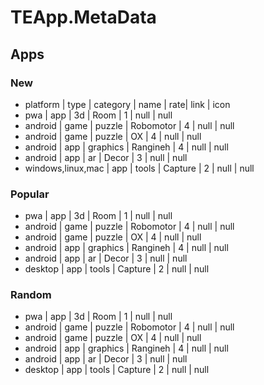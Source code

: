 # TEApp.MetaData
## Apps
### New
- platform          | type | category | name      | rate| link | icon
- pwa               | app  | 3d       | Room      | 1 | null | null
- android           | game | puzzle   | Robomotor | 4 | null | null
- android           | game | puzzle   | OX        | 4 | null | null
- android           | app  | graphics | Rangineh  | 4 | null | null
- android           | app  | ar       | Decor     | 3 | null | null
- windows,linux,mac | app  | tools    | Capture   | 2 | null | null

### Popular
- pwa     | app  | 3d       | Room      | 1 | null | null
- android | game | puzzle   | Robomotor | 4 | null | null
- android | game | puzzle   | OX        | 4 | null | null
- android | app  | graphics | Rangineh  | 4 | null | null
- android | app  | ar       | Decor     | 3 | null | null
- desktop | app  | tools    | Capture   | 2 | null | null

### Random
- pwa     | app  | 3d       | Room      | 1 | null | null
- android | game | puzzle   | Robomotor | 4 | null | null
- android | game | puzzle   | OX        | 4 | null | null
- android | app  | graphics | Rangineh  | 4 | null | null
- android | app  | ar       | Decor     | 3 | null | null
- desktop | app  | tools    | Capture   | 2 | null | null
